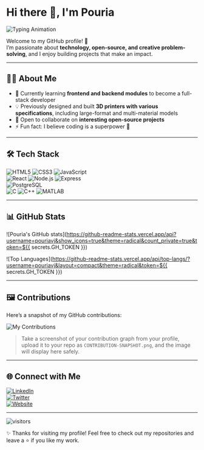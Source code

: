 # Hi there 👋, I'm Pouria

![Typing Animation](https://readme-typing-svg.demolab.com?font=Fira+Code&size=26&duration=2500&pause=500&color=00FF00&background=00000000&width=500&lines=Full-Stack+Developer;3D+Printer+Engineer;Open-Source+Enthusiast)

Welcome to my GitHub profile! 🚀  
I’m passionate about **technology, open-source, and creative problem-solving**, and I enjoy building projects that make an impact.

---

## 👨‍💻 About Me
- 🌱 Currently learning **frontend and backend modules** to become a full-stack developer  
- 💡 Previously designed and built **3D printers with various specifications**, including large-format and multi-material models  
- 🤝 Open to collaborate on **interesting open-source projects**  
- ⚡ Fun fact: I believe coding is a superpower 🦸

---

## 🛠️ Tech Stack
![HTML5](https://img.shields.io/badge/HTML5-E34F26?style=for-the-badge&logo=html5&logoColor=white)
![CSS3](https://img.shields.io/badge/CSS3-1572B6?style=for-the-badge&logo=css3&logoColor=white)
![JavaScript](https://img.shields.io/badge/JavaScript-F7DF1E?style=for-the-badge&logo=javascript&logoColor=black)  
![React](https://img.shields.io/badge/React-20232A?style=for-the-badge&logo=react&logoColor=61DAFB)
![Node.js](https://img.shields.io/badge/Node.js-339933?style=for-the-badge&logo=nodedotjs&logoColor=white)
![Express](https://img.shields.io/badge/Express-000000?style=for-the-badge&logo=express&logoColor=white)  
![PostgreSQL](https://img.shields.io/badge/PostgreSQL-316192?style=for-the-badge&logo=postgresql&logoColor=white)  
![C](https://img.shields.io/badge/C-00599C?style=for-the-badge&logo=c&logoColor=white)
![C++](https://img.shields.io/badge/C++-00599C?style=for-the-badge&logo=cplusplus&logoColor=white)
![MATLAB](https://img.shields.io/badge/MATLAB-FF8000?style=for-the-badge&logo=mathworks&logoColor=white)

---

## 📊 GitHub Stats
![Pouria's GitHub stats](https://github-readme-stats.vercel.app/api?username=pouriavj&show_icons=true&theme=radical&count_private=true&token=${{ secrets.GH_TOKEN }})

![Top Languages](https://github-readme-stats.vercel.app/api/top-langs/?username=pouriavj&layout=compact&theme=radical&token=${{ secrets.GH_TOKEN }})

---

## 🖼️ Contributions
Here’s a snapshot of my GitHub contributions:

![My Contributions](https://raw.githubusercontent.com/pouriavj/pouriavj/main/CONTRIBUTION-SNAPSHOT.png)

> Take a screenshot of your contribution graph from your profile, upload it to your repo as `CONTRIBUTION-SNAPSHOT.png`, and the image will display here safely.

---

## 🌐 Connect with Me
[![LinkedIn](https://img.shields.io/badge/LinkedIn-blue?style=for-the-badge&logo=linkedin)](https://www.linkedin.com/in/YOUR-LINKEDIN)  
[![Twitter](https://img.shields.io/badge/Twitter-black?style=for-the-badge&logo=twitter)](https://twitter.com/YOUR-TWITTER)  
[![Website](https://img.shields.io/badge/Introduction-000?style=for-the-badge&logo=github)](https://pouriavj.github.io/introduction/)

---

![visitors](https://visitor-badge.laobi.icu/badge?page_id=pouriavj.pouriavj)

✨ Thanks for visiting my profile! Feel free to check out my repositories and leave a ⭐ if you like my work.
